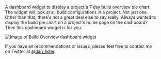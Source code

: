 A dashboard widget to display a project's 7 day build overview pie chart. The widget will look at all build configurations in a project. Not just one. Other than that, there's not a great deal else to say really. Always wanted to display the build pie chart on a project's home page on the dashboard? Then this dashboard widget is for you.

![Image of Build Overview dashboard widget](https://agebase.co.uk/media/14032/build-overview.png)

If you have an recommendations or issues, please feel free to contact me on Twitter at [@dan_lister](https://twitter.com/dan_lister).